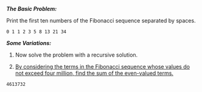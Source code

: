 ***The Basic Problem:***

Print the first ten numbers of the Fibonacci sequence separated by spaces.

```
0 1 1 2 3 5 8 13 21 34
```

***Some Variations:***

1. Now solve the problem with a recursive solution.

2. [By considering the terms in the Fibonacci sequence whose values do not exceed four million, find the sum of the even-valued terms.](https://projecteuler.net/problem=2)

```
4613732
```